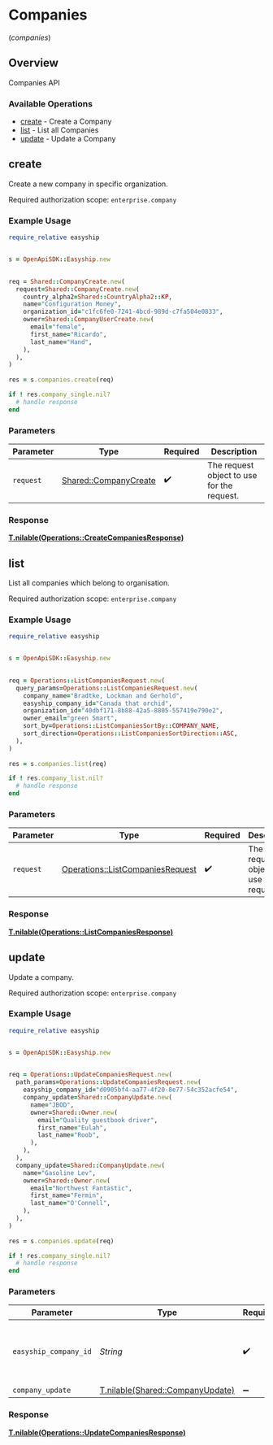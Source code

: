 # Companies
(*companies*)

## Overview

Companies API

### Available Operations

* [create](#create) - Create a Company
* [list](#list) - List all Companies
* [update](#update) - Update a Company

## create

Create a new company in specific organization.

Required authorization scope: `enterprise.company`


### Example Usage

```ruby
require_relative easyship


s = OpenApiSDK::Easyship.new

   
req = Shared::CompanyCreate.new(
  request=Shared::CompanyCreate.new(
    country_alpha2=Shared::CountryAlpha2::KP,
    name="Configuration Money",
    organization_id="c1fc6fe0-7241-4bcd-989d-c7fa504e0833",
    owner=Shared::CompanyUserCreate.new(
      email="female",
      first_name="Ricardo",
      last_name="Hand",
    ),
  ),
)
    
res = s.companies.create(req)

if ! res.company_single.nil?
  # handle response
end

```

### Parameters

| Parameter                                                     | Type                                                          | Required                                                      | Description                                                   |
| ------------------------------------------------------------- | ------------------------------------------------------------- | ------------------------------------------------------------- | ------------------------------------------------------------- |
| `request`                                                     | [Shared::CompanyCreate](../../models/shared/companycreate.md) | :heavy_check_mark:                                            | The request object to use for the request.                    |


### Response

**[T.nilable(Operations::CreateCompaniesResponse)](../../models/operations/createcompaniesresponse.md)**


## list

List all companies which belong to organisation.

Required authorization scope: `enterprise.company`


### Example Usage

```ruby
require_relative easyship


s = OpenApiSDK::Easyship.new

   
req = Operations::ListCompaniesRequest.new(
  query_params=Operations::ListCompaniesRequest.new(
    company_name="Bradtke, Lockman and Gerhold",
    easyship_company_id="Canada that orchid",
    organization_id="40dbf171-8b88-42a5-8805-557419e790e2",
    owner_email="green Smart",
    sort_by=Operations::ListCompaniesSortBy::COMPANY_NAME,
    sort_direction=Operations::ListCompaniesSortDirection::ASC,
  ),
)
    
res = s.companies.list(req)

if ! res.company_list.nil?
  # handle response
end

```

### Parameters

| Parameter                                                                           | Type                                                                                | Required                                                                            | Description                                                                         |
| ----------------------------------------------------------------------------------- | ----------------------------------------------------------------------------------- | ----------------------------------------------------------------------------------- | ----------------------------------------------------------------------------------- |
| `request`                                                                           | [Operations::ListCompaniesRequest](../../models/operations/listcompaniesrequest.md) | :heavy_check_mark:                                                                  | The request object to use for the request.                                          |


### Response

**[T.nilable(Operations::ListCompaniesResponse)](../../models/operations/listcompaniesresponse.md)**


## update

Update a company.

Required authorization scope: `enterprise.company`


### Example Usage

```ruby
require_relative easyship


s = OpenApiSDK::Easyship.new

   
req = Operations::UpdateCompaniesRequest.new(
  path_params=Operations::UpdateCompaniesRequest.new(
    easyship_company_id="d0905bf4-aa77-4f20-8e77-54c352acfe54",
    company_update=Shared::CompanyUpdate.new(
      name="JBOD",
      owner=Shared::Owner.new(
        email="Quality guestbook driver",
        first_name="Eulah",
        last_name="Roob",
      ),
    ),
  ),
  company_update=Shared::CompanyUpdate.new(
    name="Gasoline Lev",
    owner=Shared::Owner.new(
      email="Northwest Fantastic",
      first_name="Fermin",
      last_name="O'Connell",
    ),
  ),
)
    
res = s.companies.update(req)

if ! res.company_single.nil?
  # handle response
end

```

### Parameters

| Parameter                                                                | Type                                                                     | Required                                                                 | Description                                                              |
| ------------------------------------------------------------------------ | ------------------------------------------------------------------------ | ------------------------------------------------------------------------ | ------------------------------------------------------------------------ |
| `easyship_company_id`                                                    | *String*                                                                 | :heavy_check_mark:                                                       | Easyship company ID provided when creating the account                   |
| `company_update`                                                         | [T.nilable(Shared::CompanyUpdate)](../../models/shared/companyupdate.md) | :heavy_minus_sign:                                                       | N/A                                                                      |


### Response

**[T.nilable(Operations::UpdateCompaniesResponse)](../../models/operations/updatecompaniesresponse.md)**

